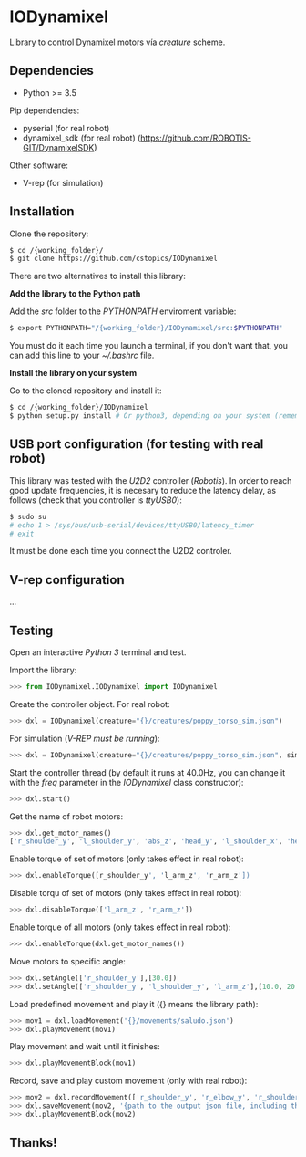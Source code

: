 # IODynamixel

Library to control Dynamixel motors vía *creature* scheme.

## Dependencies

* Python >= 3.5

Pip dependencies:

* pyserial (for real robot)
* dynamixel_sdk (for real robot) (https://github.com/ROBOTIS-GIT/DynamixelSDK)

Other software:

* V-rep (for simulation)

## Installation

Clone the repository:

``` bash
$ cd /{working_folder}/
$ git clone https://github.com/cstopics/IODynamixel
```

There are two alternatives to install this library:

**Add the library to the Python path**

Add the *src* folder to the *PYTHONPATH* enviroment variable:

``` bash
$ export PYTHONPATH="/{working_folder}/IODynamixel/src:$PYTHONPATH"
```
You must do it each time you launch a terminal, if you don't want that, you can add this line to your *~/.bashrc* file.

**Install the library on your system**

Go to the cloned repository and install it:
``` bash
$ cd /{working_folder}/IODynamixel
$ python setup.py install # Or python3, depending on your system (remember that must be Python >= 3.5)
```

## USB port configuration (for testing with real robot)

This library was tested with the *U2D2* controller (*Robotis*). In order to reach good update frequencies, it is necesary to reduce the latency delay, as follows (check that you controller is *ttyUSB0*):

``` bash
$ sudo su
# echo 1 > /sys/bus/usb-serial/devices/ttyUSB0/latency_timer
# exit
```

It must be done each time you connect the U2D2 controler.

## V-rep configuration

...

## Testing

Open an interactive *Python 3* terminal and test.

Import the library:
``` python
>>> from IODynamixel.IODynamixel import IODynamixel
```
Create the controller object. For real robot:
``` python
>>> dxl = IODynamixel(creature="{}/creatures/poppy_torso_sim.json")
```
For simulation (*V-REP must be running*):
``` python
>>> dxl = IODynamixel(creature="{}/creatures/poppy_torso_sim.json", simulator='vrep')
```
Start the controller thread (by default it runs at 40.0Hz, you can change it with the *freq* parameter in the *IODynamixel* class constructor):
``` python
>>> dxl.start()
```
Get the name of robot motors:
``` python
>>> dxl.get_motor_names()
['r_shoulder_y', 'l_shoulder_y', 'abs_z', 'head_y', 'l_shoulder_x', 'head_z', 'r_elbow_y', 'r_shoulder_x', 'bust_y', 'bust_x', 'l_arm_z', 'l_elbow_y', 'r_arm_z']
```
Enable torque of set of motors (only takes effect in real robot):
``` python
>>> dxl.enableTorque([r_shoulder_y', 'l_arm_z', 'r_arm_z'])
```
Disable torqu of set of motors (only takes effect in real robot):
``` python
>>> dxl.disableTorque(['l_arm_z', 'r_arm_z'])
```
Enable torque of all motors (only takes effect in real robot):
``` python
>>> dxl.enableTorque(dxl.get_motor_names())
```
Move motors to specific angle:
``` python
>>> dxl.setAngle(['r_shoulder_y'],[30.0])
>>> dxl.setAngle(['r_shoulder_y', 'l_shoulder_y', 'l_arm_z'],[10.0, 20.0, 30.0])
```
Load predefined movement and play it ({} means the library path):
``` python
>>> mov1 = dxl.loadMovement('{}/movements/saludo.json')
>>> dxl.playMovement(mov1)
```
Play movement and wait until it finishes:
``` python
>>> dxl.playMovementBlock(mov1)
```
Record, save and play custom movement (only with real robot):
``` python
>>> mov2 = dxl.recordMovement(['r_shoulder_y', 'r_elbow_y', 'r_shoulder_x', 'r_arm_z'])
>>> dxl.saveMovement(mov2, '{path to the output json file, including the extension}')
>>> dxl.playMovementBlock(mov2)
```

## Thanks!
